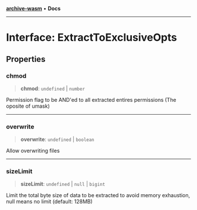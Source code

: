 [**archive-wasm**](../../../../README.md) • **Docs**

---

# Interface: ExtractToExclusiveOpts

## Properties

### chmod

> **chmod**: `undefined` \| `number`

Permission flag to be AND'ed to all extracted entires permissions (The oposite of umask)

---

### overwrite

> **overwrite**: `undefined` \| `boolean`

Allow overwriting files

---

### sizeLimit

> **sizeLimit**: `undefined` \| `null` \| `bigint`

Limit the total byte size of data to be extracted to avoid memory exhaustion, null means no limit (default: 128MB)
